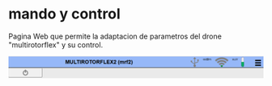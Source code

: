 # mando y control
 Pagina Web que permite la adaptacion de parametros del drone "multirotorflex" y su control.

 ![Primera captura](Captura.PNG)
